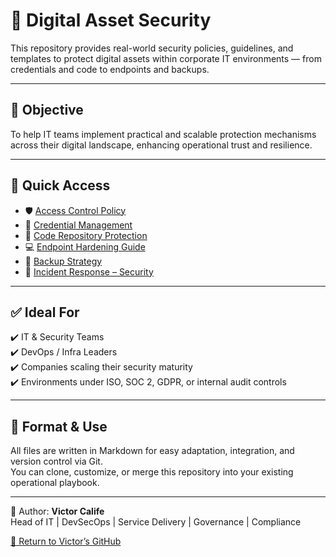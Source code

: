 # 🔐 Digital Asset Security

This repository provides real-world security policies, guidelines, and templates to protect digital assets within corporate IT environments — from credentials and code to endpoints and backups.

---

## 🎯 Objective

To help IT teams implement practical and scalable protection mechanisms across their digital landscape, enhancing operational trust and resilience.

---

## 📂 Quick Access

- 🛡 [Access Control Policy](./access-control-policy.md)
- 🔑 [Credential Management](./credential-management.md)
- 🧬 [Code Repository Protection](./code-repo-protection.md)
- 💻 [Endpoint Hardening Guide](./endpoint-hardening.md)
- 💾 [Backup Strategy](./backup-strategy.md)
- 🚨 [Incident Response – Security](./incident-response-security.md)

---

## ✅ Ideal For

✔️ IT & Security Teams  
✔️ DevOps / Infra Leaders  
✔️ Companies scaling their security maturity  
✔️ Environments under ISO, SOC 2, GDPR, or internal audit controls

---

## 📘 Format & Use

All files are written in Markdown for easy adaptation, integration, and version control via Git.  
You can clone, customize, or merge this repository into your existing operational playbook.

---

👤 Author: **Victor Calife**  
Head of IT | DevSecOps | Service Delivery | Governance | Compliance  

[🔗 Return to Victor’s GitHub](https://github.com/yourusername)
